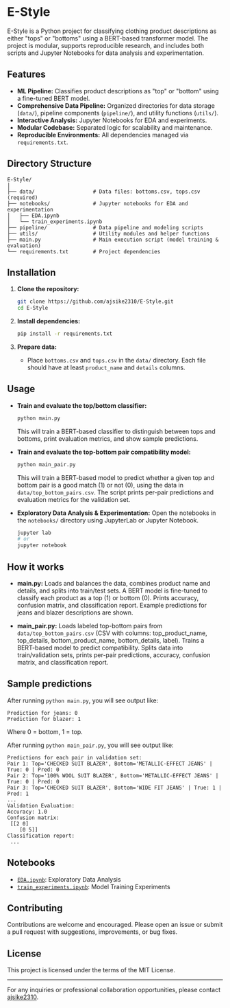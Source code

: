 
# E-Style

E-Style is a Python project for classifying clothing product descriptions as either "tops" or "bottoms" using a BERT-based transformer model. The project is modular, supports reproducible research, and includes both scripts and Jupyter Notebooks for data analysis and experimentation.


## Features

- **ML Pipeline:** Classifies product descriptions as "top" or "bottom" using a fine-tuned BERT model.
- **Comprehensive Data Pipeline:** Organized directories for data storage (`data/`), pipeline components (`pipeline/`), and utility functions (`utils/`).
- **Interactive Analysis:** Jupyter Notebooks for EDA and experiments.
- **Modular Codebase:** Separated logic for scalability and maintenance.
- **Reproducible Environments:** All dependencies managed via `requirements.txt`.


## Directory Structure

```
E-Style/
│
├── data/                   # Data files: bottoms.csv, tops.csv (required)
├── notebooks/              # Jupyter notebooks for EDA and experimentation
│   ├── EDA.ipynb
│   └── train_experiments.ipynb
├── pipeline/               # Data pipeline and modeling scripts
├── utils/                  # Utility modules and helper functions
├── main.py                 # Main execution script (model training & evaluation)
└── requirements.txt        # Project dependencies
```


## Installation

1. **Clone the repository:**
    ```bash
    git clone https://github.com/ajsike2310/E-Style.git
    cd E-Style
    ```

2. **Install dependencies:**
    ```bash
    pip install -r requirements.txt
    ```

3. **Prepare data:**
    - Place `bottoms.csv` and `tops.csv` in the `data/` directory. Each file should have at least `product_name` and `details` columns.



## Usage

- **Train and evaluate the top/bottom classifier:**
    ```bash
    python main.py
    ```
    This will train a BERT-based classifier to distinguish between tops and bottoms, print evaluation metrics, and show sample predictions.

- **Train and evaluate the top-bottom pair compatibility model:**
    ```bash
    python main_pair.py
    ```
    This will train a BERT-based model to predict whether a given top and bottom pair is a good match (1) or not (0), using the data in `data/top_bottom_pairs.csv`. The script prints per-pair predictions and evaluation metrics for the validation set.

- **Exploratory Data Analysis & Experimentation:**
    Open the notebooks in the `notebooks/` directory using JupyterLab or Jupyter Notebook.
    ```bash
    jupyter lab
    # or
    jupyter notebook
    ```


## How it works

- **main.py:** Loads and balances the data, combines product name and details, and splits into train/test sets. A BERT model is fine-tuned to classify each product as a top (1) or bottom (0). Prints accuracy, confusion matrix, and classification report. Example predictions for jeans and blazer descriptions are shown.

- **main_pair.py:** Loads labeled top-bottom pairs from `data/top_bottom_pairs.csv` (CSV with columns: top_product_name, top_details, bottom_product_name, bottom_details, label). Trains a BERT-based model to predict compatibility. Splits data into train/validation sets, prints per-pair predictions, accuracy, confusion matrix, and classification report.


## Sample predictions

After running `python main.py`, you will see output like:

```
Prediction for jeans: 0
Prediction for blazer: 1
```
Where 0 = bottom, 1 = top.

After running `python main_pair.py`, you will see output like:

```
Predictions for each pair in validation set:
Pair 1: Top='CHECKED SUIT BLAZER', Bottom='METALLIC-EFFECT JEANS' | True: 0 | Pred: 0
Pair 2: Top='100% WOOL SUIT BLAZER', Bottom='METALLIC-EFFECT JEANS' | True: 0 | Pred: 0
Pair 3: Top='CHECKED SUIT BLAZER', Bottom='WIDE FIT JEANS' | True: 1 | Pred: 1
...
Validation Evaluation:
Accuracy: 1.0
Confusion matrix:
 [[2 0]
    [0 5]]
Classification report:
 ...
```



## Notebooks

- [`EDA.ipynb`](notebooks/EDA.ipynb): Exploratory Data Analysis
- [`train_experiments.ipynb`](notebooks/train_experiments.ipynb): Model Training Experiments

## Contributing

Contributions are welcome and encouraged. Please open an issue or submit a pull request with suggestions, improvements, or bug fixes.

## License

This project is licensed under the terms of the MIT License.

---

For any inquiries or professional collaboration opportunities, please contact [ajsike2310](https://github.com/ajsike2310).
